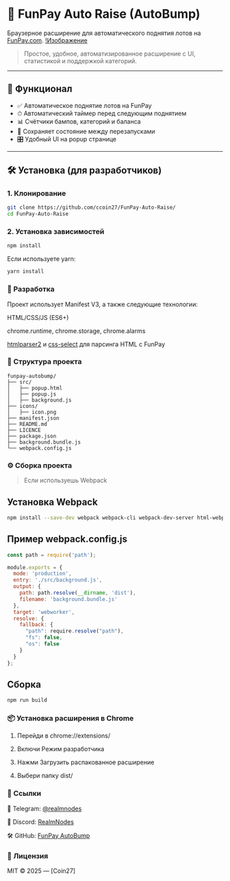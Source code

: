 # 🚀 FunPay Auto Raise (AutoBump)

Браузерное расширение для автоматического поднятия лотов на [FunPay.com](https://funpay.com).
[!Изображение](https://cdn.discordapp.com/attachments/1371952734827315271/1386099366003212308/image.png?ex=68587921&is=685727a1&hm=931faaf9b515545eefd8880859af23f46a8d30c1bfb52c09515cce58d265431f&)
> Простое, удобное, автоматизированное расширение с UI, статистикой и поддержкой категорий.

---

## 🧩 Функционал

- ✅ Автоматическое поднятие лотов на FunPay
- ⏱ Автоматический таймер перед следующим поднятием
- 📊 Счётчики бампов, категорий и баланса
- 💾 Сохраняет состояние между перезапусками
- 🎛 Удобный UI на popup странице

---

## 🛠️ Установка (для разработчиков)

### 1. Клонирование

```bash
git clone https://github.com/ccoin27/FunPay-Auto-Raise/
cd FunPay-Auto-Raise
```

### 2. Установка зависимостей
```bash
npm install
```
Если используете yarn:
```bash
yarn install
```

### 🧪 Разработка
Проект использует Manifest V3, а также следующие технологии:

HTML/CSS/JS (ES6+)

chrome.runtime, chrome.storage, chrome.alarms

[htmlparser2](https://www.npmjs.com/package/htmlparser2) и [css-select](https://www.npmjs.com/package/css-select) для парсинга HTML с FunPay

### 📁 Структура проекта
```
funpay-autobump/
├── src/
│   ├── popup.html
│   ├── popup.js
│   ├── background.js
├── icons/
│   ├── icon.png
├── manifest.json
├── README.md
├── LICENCE
├── package.json
├── background.bundle.js
└── webpack.config.js
```

### ⚙️ Сборка проекта
> Если используешь Webpack
## Установка Webpack
```bash
npm install --save-dev webpack webpack-cli webpack-dev-server html-webpack-plugin css-loader style-loader
```
## Пример webpack.config.js
```js
const path = require('path');

module.exports = {
  mode: 'production',
  entry: './src/background.js', 
  output: {
    path: path.resolve(__dirname, 'dist'),
    filename: 'background.bundle.js'
  },
  target: 'webworker', 
  resolve: {
    fallback: {
      "path": require.resolve("path"),
      "fs": false,
      "os": false
    }
  }
};
```
## Сборка
```bash
npm run build
```
### 📦 Установка расширения в Chrome
1. Перейди в chrome://extensions/

2. Включи Режим разработчика

3. Нажми Загрузить распакованное расширение

4. Выбери папку dist/
### 🔗 Ссылки
📢 Telegram: [@realmnodes](https://t.me/realmnodes)

💬 Discord: [RealmNodes](https://discord.gg/f9aKHX8qHB)

🛠 GitHub: [FunPay AutoBump](https://github.com/ccoin27/FunPay-Auto-Raise)
### 📃 Лицензия
MIT © 2025 — [Coin27]
